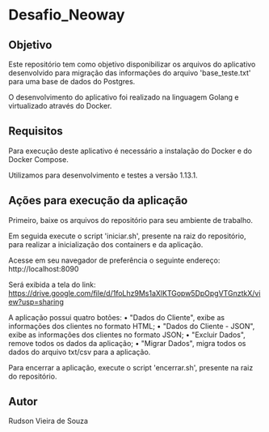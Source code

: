 # Desafio_Neoway

## Objetivo
Este repositório tem como objetivo disponibilizar os arquivos do aplicativo desenvolvido para migração das informações do arquivo 'base_teste.txt' para uma base de dados do Postgres.

O desenvolvimento do aplicativo foi realizado na linguagem Golang e virtualizado através do Docker.

## Requisitos
Para execução deste aplicativo é necessário a instalação do Docker e do Docker Compose.

Utilizamos para desenvolvimento e testes a versão 1.13.1.

## Ações para execução da aplicação 

Primeiro, baixe os arquivos do repositório para seu ambiente de trabalho.

Em seguida execute o script 'iniciar.sh', presente na raiz do repositório, para realizar a inicialização dos containers e da aplicação.

Acesse em seu navegador de preferência o seguinte endereço: http://localhost:8090

Será exibida a tela do link: https://drive.google.com/file/d/1foLhz9Ms1aXlKTGopw5DpOpgVTGnztkX/view?usp=sharing

A aplicação possui quatro botões: 
• "Dados do Cliente", exibe as informações dos clientes no formato HTML;
• "Dados do Cliente - JSON", exibe as informações dos clientes no formato JSON;
• "Excluir Dados", remove todos os dados da aplicação;
• "Migrar Dados", migra todos os dados do arquivo txt/csv para a aplicação.

Para encerrar a aplicação, execute o script 'encerrar.sh', presente na raiz do repositório.

## Autor
Rudson Vieira de Souza
